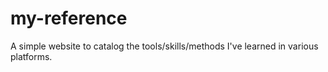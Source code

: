 # my-reference
A simple website to catalog the tools/skills/methods I've learned in various platforms.
